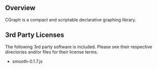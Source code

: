 ## Overview

CGraph is a compact and scriptable declarative graphing library.

## 3rd Party Licenses

The following 3rd party software is included.
Please see their respective directories and/or files for their license terms.

* smooth-0.1.7.js

